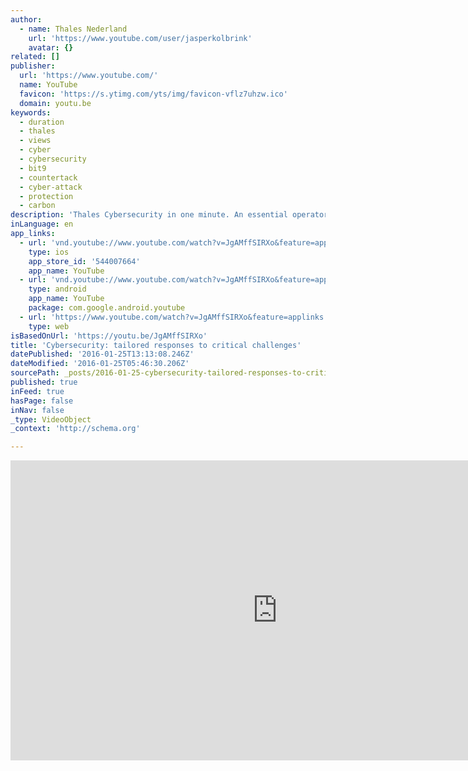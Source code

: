 ```yaml
---
author:
  - name: Thales Nederland
    url: 'https://www.youtube.com/user/jasperkolbrink'
    avatar: {}
related: []
publisher:
  url: 'https://www.youtube.com/'
  name: YouTube
  favicon: 'https://s.ytimg.com/yts/img/favicon-vflz7uhzw.ico'
  domain: youtu.be
keywords:
  - duration
  - thales
  - views
  - cyber
  - cybersecurity
  - bit9
  - countertack
  - cyber-attack
  - protection
  - carbon
description: 'Thales Cybersecurity in one minute. An essential operator of a city, an energy provider company is victim of a cyber-attack. The impact of the attack is increasing due to a lack of risk prevention. Thales, European leader in cybersecurity, is contacted to counter the cyber-attack.'
inLanguage: en
app_links:
  - url: 'vnd.youtube://www.youtube.com/watch?v=JgAMffSIRXo&feature=applinks'
    type: ios
    app_store_id: '544007664'
    app_name: YouTube
  - url: 'vnd.youtube://www.youtube.com/watch?v=JgAMffSIRXo&feature=applinks'
    type: android
    app_name: YouTube
    package: com.google.android.youtube
  - url: 'https://www.youtube.com/watch?v=JgAMffSIRXo&feature=applinks'
    type: web
isBasedOnUrl: 'https://youtu.be/JgAMffSIRXo'
title: 'Cybersecurity: tailored responses to critical challenges'
datePublished: '2016-01-25T13:13:08.246Z'
dateModified: '2016-01-25T05:46:30.206Z'
sourcePath: _posts/2016-01-25-cybersecurity-tailored-responses-to-critical-challenges.md
published: true
inFeed: true
hasPage: false
inNav: false
_type: VideoObject
_context: 'http://schema.org'

---
```

<iframe src="https://cdn.embedly.com/widgets/media.html?src=https%3A%2F%2Fwww.youtube.com%2Fembed%2FJgAMffSIRXo%3Ffeature%3Doembed&amp;url=https%3A%2F%2Fwww.youtube.com%2Fwatch%3Fv%3DJgAMffSIRXo%26feature%3Dyoutu.be&amp;image=https%3A%2F%2Fi.ytimg.com%2Fvi%2FJgAMffSIRXo%2Fhqdefault.jpg&amp;key=b7d04c9b404c499eba89ee7072e1c4f7&amp;type=text%2Fhtml&amp;schema=youtube" width="854" height="480" scrolling="no" frameborder="0" allowfullscreen="allowfullscreen" style=""></iframe>